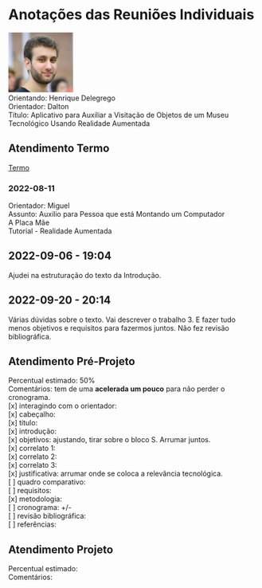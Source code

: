 # Anotações das Reuniões Individuais  

![foto](foto.png "foto")  
Orientando: Henrique Delegrego  
Orientador: Dalton  
Título: Aplicativo para Auxiliar a Visitação de Objetos de um Museu Tecnológico Usando Realidade Aumentada  

## Atendimento Termo  

[Termo](Termo.pdf "Termo")  

### 2022-08-11

Orientador: Miguel  
Assunto: Auxilio para Pessoa que está Montando um Computador  
A Placa Mãe  
Tutorial - Realidade Aumentada  

## 2022-09-06 - 19:04

Ajudei na estruturação do texto da Introdução.  

## 2022-09-20 - 20:14

Várias dúvidas sobre o texto. Vai descrever o trabalho 3. E fazer tudo menos objetivos e requisitos para fazermos juntos. Não fez revisão bibliográfica.  

## Atendimento Pré-Projeto  

Percentual estimado: 50%  
Comentários: tem de uma **acelerada um pouco** para não perder o cronograma.  
[x] interagindo com o orientador:  
[x] cabeçalho:  
[x] título:  
[x] introdução:  
[x] objetivos: ajustando, tirar sobre o bloco S. Arrumar juntos.  
[x] correlato 1:  
[x] correlato 2:  
[x] correlato 3:  
[x] justificativa: arrumar onde se coloca a relevância tecnológica.  
[ ] quadro comparativo:  
[ ] requisitos:  
[x] metodologia:  
[ ] cronograma: +/-  
[ ] revisão bibliográfica:  
[ ] referências:  

## Atendimento Projeto  

Percentual estimado:  
Comentários:  
